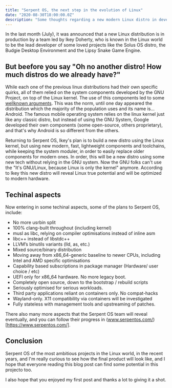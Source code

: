 ```yaml
---
title: "Serpent OS, the next step in the evolution of Linux"
date: "2020-08-30T18:00:00.0Z"
description: "Some thoughts regarding a new modern Linux distro in development"
---
```


In the last month (July), it was announced that a new Linux distribution is in production by a team led by Ikey Doherty, who is known in the Linux world to be the lead developer of some loved projects like the Solus OS distro, the Budgie Desktop Environment and the Lipsy Snake Game Engine.

## But beefore you say "Oh no another distro! How much distros do we already have?"

While each one of the previous linux distributions had their own specific quirks, all of them relied on the system components developed by the GNU Project, on top of the Linux kernel. The use of this components led to some [wellknown arguments](https://en.wikipedia.org/wiki/GNU/Linux_naming_controversy). This was the norm, until one day appeared the distribution which the majority of the population uses and its name is... Android. The famous mobile operating system relies on the linux kernel just like any classic distro, but instead of using the GNU System, Google developed their own components (some open-source, others proprietary), and that's why Android is so different from the others.

Returning to Serpent OS, Ikey's plan is to build a new distro using the Linux kernel, but using new modern, fast, lightweight components and toolchains, while keeping the system moduler, in order to easily replace older components for modern ones. In order, this will be a new distro using some new tech without relying in the GNU system. Now the GNU folks can't use the "It's GNU/Linux, because Linux is only the kernel" anymore. According to Ikey this new distro will reveal Linux true potential and will be optimized to modern hardware.

## Techinal aspects

Now entering in some techinal aspects, some of the plans to Serpent OS, include:
* No more usrbin split
* 100% clang-built throughout (including kernel)
* musl as libc, relying on compiler optimisations instead of inline asm
* libc++ instead of libstdc++
* LLVM’s binutils variants (lld, as, etc.)
* Mixed source/binary distribution
* Moving away from x86_64-generic baseline to newer CPUs, including Intel and AMD specific optimisations
* Capability based subscriptions in package manager (Hardware/ user choice / etc)
* UEFI only for x86_64 hardware. No more legacy boot.
* Completely open source, down to the bootstrap / rebuild scripts
* Seriously optimised for serious workloads.
* Third party applications reliant on containers only. No compat-hacks
* Wayland-only. X11 compatibility via containers will be investigated
* Fully stateless with management tools and upstreaming of patches.

There also many more aspects that the Serpent OS team will reveal eventually, and you can follow their progress in (www.serpentos.com/)[https://www.serpentos.com/].

## Conclusion

Serpent OS of the most ambitious projects in the Linux world, in the recent years, and I'm really curious to see how the final product will look like, and I hope that everyone reading this blog post can find some potential in this projecto too.

I also hope that you enjoyed my first post and thanks a lot to giving it a shot.

